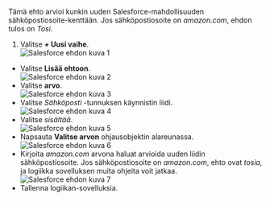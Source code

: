 Tämä ehto arvioi kunkin uuden Salesforce-mahdollisuuden sähköpostiosoite-kenttään. Jos sähköpostiosoite on *amazon.com*, ehdon tulos on *Tosi*.

1. Valitse **+ Uusi vaihe**.  
![Salesforce ehdon kuva 1](./media/connectors-create-api-salesforce/condition-1.png)   
- Valitse **Lisää ehtoon**.    
![Salesforce ehdon kuva 2](./media/connectors-create-api-salesforce/condition-2.png)  
- Valitse **arvo**.    
![Salesforce ehdon kuva 3](./media/connectors-create-api-salesforce/condition-3.png)  
- Valitse *Sähköposti* -tunnuksen käynnistin liidi.    
![Salesforce ehdon kuva 4](./media/connectors-create-api-salesforce/condition-4.png)  
- Valitse *sisältää*.      
![Salesforce ehdon kuva 5](./media/connectors-create-api-salesforce/condition-5.png)  
- Napsauta **Valitse arvon** ohjausobjektin alareunassa.     
![Salesforce ehdon kuva 6](./media/connectors-create-api-salesforce/condition-6.png)  
- Kirjoita *amazon.com* arvona haluat arvioida uuden liidin sähköpostiosoite. Jos sähköpostiosoite on *amazon.com*, ehto ovat *tosia,* ja logiikka sovelluksen muita ohjeita voit jatkaa.    
![Salesforce ehdon kuva 7](./media/connectors-create-api-salesforce/condition-7.png)  
- Tallenna logiikan-sovelluksia.  

